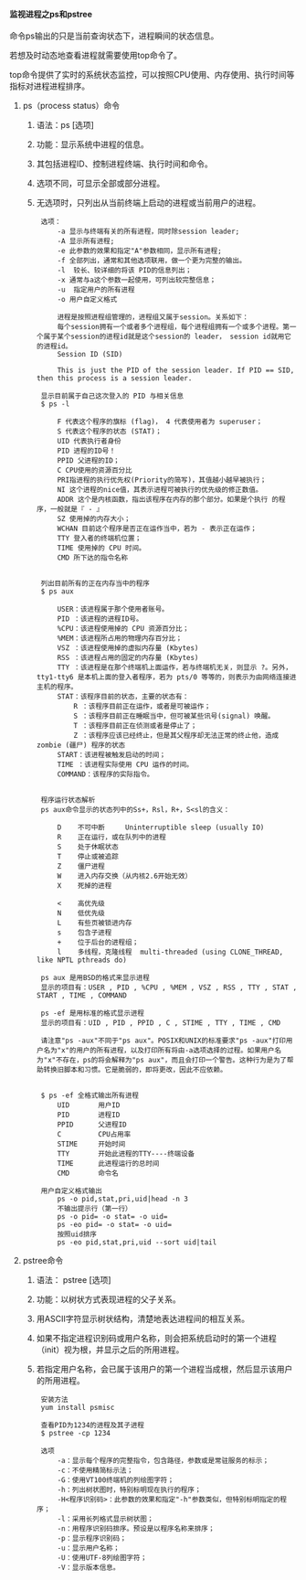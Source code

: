 #### 监视进程之ps和pstree ####
命令ps输出的只是当前查询状态下，进程瞬间的状态信息。

若想及时动态地查看进程就需要使用top命令了。

top命令提供了实时的系统状态监控，可以按照CPU使用、内存使用、执行时间等指标对进程进程排序。

1. ps（process status）命令
	1. 语法：ps  [选项]
	2. 功能：显示系统中进程的信息。
	3. 其包括进程ID、控制进程终端、执行时间和命令。
	4. 选项不同，可显示全部或部分进程。
	5. 无选项时，只列出从当前终端上启动的进程或当前用户的进程。

			选项：
				-a 显示与终端有关的所有进程，同时除session leader;
				-A 显示所有进程;
				-e 此参数的效果和指定"A"参数相同，显示所有进程;
				-f 全部列出，通常和其他选项联用，做一个更为完整的输出。
				-l  较长、较详细的将该 PID的信息列出；
				-x 通常与a这个参数一起使用，可列出较完整信息；
				-u  指定用户的所有进程
				-o 用户自定义格式

				进程是按照进程组管理的，进程组又属于session。关系如下：
				每个session拥有一个或者多个进程组，每个进程组拥有一个或多个进程。第一个属于某个session的进程id就是这个session的 leader， session id就用它的进程id。
				Session ID (SID)
				
				This is just the PID of the session leader. If PID == SID, then this process is a session leader.

			显示目前属于自己这次登入的 PID 与相关信息
			$ ps -l
		
				F 代表这个程序的旗标 (flag)， 4 代表使用者为 superuser；
				S 代表这个程序的状态 (STAT)；
				UID 代表执行者身份
				PID 进程的ID号！
				PPID 父进程的ID；
				C CPU使用的资源百分比
				PRI指进程的执行优先权(Priority的简写)，其值越小越早被执行；
				NI 这个进程的nice值，其表示进程可被执行的优先级的修正数值。
				ADDR 这个是内核函数，指出该程序在内存的那个部分。如果是个执行 的程序，一般就是『 - 』
				SZ 使用掉的内存大小；
				WCHAN 目前这个程序是否正在运作当中，若为 - 表示正在运作；
				TTY 登入者的终端机位置；
				TIME 使用掉的 CPU 时间。
				CMD 所下达的指令名称


			列出目前所有的正在内存当中的程序
			$ ps aux 
			
				USER：该进程属于那个使用者账号。
				PID ：该进程的进程ID号。
				%CPU：该进程使用掉的 CPU 资源百分比；
				%MEM：该进程所占用的物理内存百分比；
				VSZ ：该进程使用掉的虚拟内存量 (Kbytes)
				RSS ：该进程占用的固定的内存量 (Kbytes)
				TTY ：该进程是在那个终端机上面运作，若与终端机无关，则显示 ?。另外， tty1-tty6 是本机上面的登入者程序，若为 pts/0 等等的，则表示为由网络连接进主机的程序。
				STAT：该程序目前的状态，主要的状态有：
					R ：该程序目前正在运作，或者是可被运作；
					S ：该程序目前正在睡眠当中，但可被某些讯号(signal) 唤醒。
					T ：该程序目前正在侦测或者是停止了；
					Z ：该程序应该已经终止，但是其父程序却无法正常的终止他，造成 zombie (疆尸) 程序的状态
				START：该进程被触发启动的时间；
				TIME ：该进程实际使用 CPU 运作的时间。
				COMMAND：该程序的实际指令。


			程序运行状态解析
			ps aux命令显示的状态列中的Ss+，Rsl，R+，S<sl的含义：
			
			    D    不可中断     Uninterruptible sleep (usually IO)
			    R    正在运行，或在队列中的进程
			    S    处于休眠状态
			    T    停止或被追踪
			    Z    僵尸进程
			    W    进入内存交换（从内核2.6开始无效）
			    X    死掉的进程
			
			    <    高优先级
			    N    低优先级
			    L    有些页被锁进内存
			    s    包含子进程
			    +    位于后台的进程组；
			    l    多线程，克隆线程  multi-threaded (using CLONE_THREAD, like NPTL pthreads do)

			ps aux 是用BSD的格式来显示进程
			显示的项目有：USER , PID , %CPU , %MEM , VSZ , RSS , TTY , STAT , START , TIME , COMMAND
			
			ps -ef 是用标准的格式显示进程
			显示的项目有：UID , PID , PPID , C , STIME , TTY , TIME , CMD

			请注意"ps -aux"不同于"ps aux"。POSIX和UNIX的标准要求"ps -aux"打印用户名为"x"的用户的所有进程，以及打印所有将由-a选项选择的过程。如果用户名为"x"不存在，ps的将会解释为"ps aux"，而且会打印一个警告。这种行为是为了帮助转换旧脚本和习惯。它是脆弱的，即将更改，因此不应依赖。


			$ ps -ef 全格式输出所有进程
			    UID       用户ID
				PID       进程ID
				PPID      父进程ID
				C         CPU占用率
				STIME     开始时间
				TTY       开始此进程的TTY----终端设备
				TIME      此进程运行的总时间
				CMD       命令名

			用户自定义格式输出
				ps -o pid,stat,pri,uid|head -n 3
				不输出提示行（第一行）
				ps -o pid= -o stat= -o uid=
				ps -eo pid= -o stat= -o uid=
				按照uid排序
				ps -eo pid,stat,pri,uid --sort uid|tail


2. pstree命令
	1. 语法： pstree [选项]
	2. 功能：以树状方式表现进程的父子关系。
	3. 用ASCII字符显示树状结构，清楚地表达进程间的相互关系。
	4. 如果不指定进程识别码或用户名称，则会把系统启动时的第一个进程（init）视为根，并显示之后的所用进程。
	5. 若指定用户名称，会已属于该用户的第一个进程当成根，然后显示该用户的所用进程。
	
			安装方法
			yum install psmisc
			
			查看PID为1234的进程及其子进程
			$ pstree -cp 1234

			选项
				-a：显示每个程序的完整指令，包含路径，参数或是常驻服务的标示；
				-c：不使用精简标示法；
				-G：使用VT100终端机的列绘图字符；
				-h：列出树状图时，特别标明现在执行的程序；
				-H<程序识别码>：此参数的效果和指定"-h"参数类似，但特别标明指定的程序；
				-l：采用长列格式显示树状图；
				-n：用程序识别码排序。预设是以程序名称来排序；
				-p：显示程序识别码；
				-u：显示用户名称；
				-U：使用UTF-8列绘图字符；
				-V：显示版本信息。





